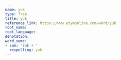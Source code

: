 ```yaml
---
name: yuk
type: free
title: yuk
reference_link: https://www.etymonline.com/word/yuk
root_name: 
root_language: 
denotation: 
word_sums:
- sum: 'Yuk + '
  respelling: yuk
---
```

